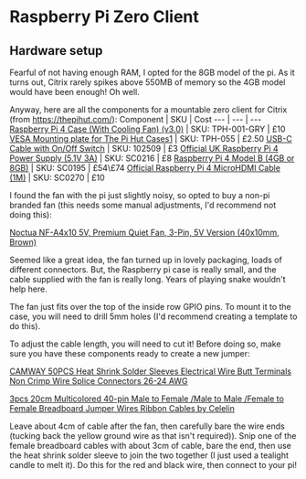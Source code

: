 # Raspberry Pi Zero Client
## Hardware setup
Fearful of not having enough RAM, I opted for the 8GB model of the pi. As it turns out, Citrix rarely spikes above 550MB of memory so the 4GB model would have been enough! Oh well.

Anyway, here are all the components for a mountable zero client for Citrix (from <a href>https://thepihut.com/</a>):
Component | SKU | Cost
--- | --- | ---
<a href="https://thepihut.com/products/raspberry-pi-4-case-with-cooling-fan">Raspberry Pi 4 Case (With Cooling Fan) (v3.0)</a> | SKU: TPH-001-GRY | £10
<a href="https://thepihut.com/products/vesa-mounting-plate-for-the-pi-hut-cases">VESA Mounting plate for The Pi Hut Cases1</a> | SKU: TPH-055 | £2.50
<a href="https://thepihut.com/products/usb-c-cable-with-switch">USB-C Cable with On/Off Switch</a> | SKU: 102509 | £3
<a href="https://thepihut.com/products/raspberry-pi-psu-uk">Official UK Raspberry Pi 4 Power Supply (5.1V 3A)</a> | SKU: SC0216 | £8
<a href="https://thepihut.com/products/raspberry-pi-4-model-b">Raspberry Pi 4 Model B (4GB or 8GB)</a> | SKU: SC0195 | £54\£74
<a href="https://thepihut.com/products/micro-hdmi-to-standard-hdmi-a-cable">Official Raspberry Pi 4 MicroHDMI Cable (1M)</a> | SKU: SC0270 | £10

I found the fan with the pi just slightly noisy, so opted to buy a non-pi branded fan (this needs some manual adjustments, I'd recommend not doing this):

<a href="https://www.amazon.co.uk/dp/B00NEMGCIA/ref=cm_sw_em_r_mt_dp_64RtFbTEEVBVS">Noctua NF-A4x10 5V, Premium Quiet Fan, 3-Pin, 5V Version (40x10mm, Brown)</a>

Seemed like a great idea, the fan turned up in lovely packaging, loads of different connectors. But, the Raspberry pi case is really small, and the cable supplied with the fan is really long. Years of playing snake wouldn't help here. 

The fan just fits over the top of the inside row GPIO pins. To mount it to the case, you will need to drill 5mm holes (I'd recommend creating a template to do this).

To adjust the cable length, you will need to cut it! Before doing so, make sure you have these components ready to create a new jumper:

<a href="https://www.amazon.co.uk/dp/B07L9X221F/ref=cm_sw_em_r_mt_dp_08RtFb1Q014G9">CAMWAY 50PCS Heat Shrink Solder Sleeves Electrical Wire Butt Terminals Non Crimp Wire Splice Connectors 26-24 AWG</a>

<a href="https://www.amazon.co.uk/dp/B00Q2GQXAC/ref=cm_sw_em_r_mt_dp_idStFb7QEAQVS">3pcs 20cm Multicolored 40-pin Male to Female /Male to Male /Female to Female Breadboard Jumper Wires Ribbon Cables by Celelin</a>

Leave about 4cm of cable after the fan, then carefully bare the wire ends (tucking back the yellow ground wire as that isn't required)). Snip one of the female breadboard cables with about 3cm of cable, bare the end, then use the heat shrink solder sleeve to join the two together (I just used a tealight candle to melt it). Do this for the red and black wire, then connect to your pi!

